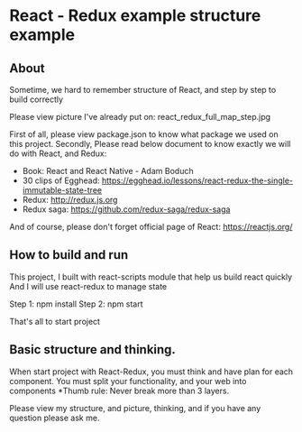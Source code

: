 # React - Redux example structure example

## About
Sometime, we hard to remember structure of React, and step by step to build correctly

Please view picture I've already put on: react_redux_full_map_step.jpg

First of all, please view package.json to know what package we used on this project.
Secondly, Please read below document to know exactly we will do with React, and Redux:

- Book: React and React Native - Adam Boduch
- 30 clips of Egghead: https://egghead.io/lessons/react-redux-the-single-immutable-state-tree
- Redux: http://redux.js.org
- Redux saga: https://github.com/redux-saga/redux-saga

And of course, please don't forget official page of React: https://reactjs.org/

## How to build and run
This project, I built with react-scripts module that help us build react quickly
And I will use react-redux to manage state

Step 1: npm install
Step 2: npm start

That's all to start project

## Basic structure and thinking.
When start project with React-Redux, you must think and have plan for each component.
You must split your functionality, and your web into components
*Thumb rule: Never break more than 3 layers.

Please view my structure, and picture, thinking, and if you have any question please ask me.